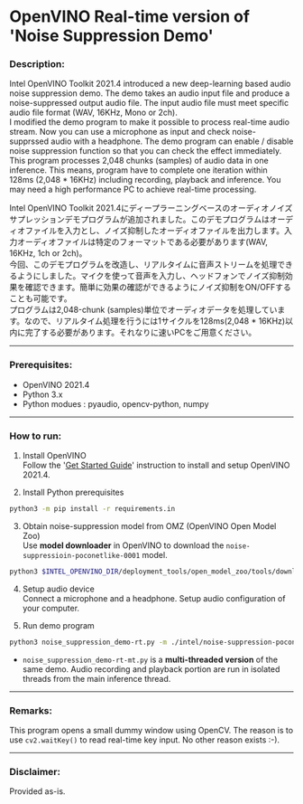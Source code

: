 # OpenVINO Real-time version of 'Noise Suppression Demo'  

### Description:  
Intel OpenVINO Toolkit 2021.4 introduced a new deep-learning based audio noise suppression demo. The demo takes an audio input file and produce a noise-suppressed output audio file. The input audio file must meet specific audio file format (WAV, 16KHz, Mono or 2ch).  
 I modified the demo program to make it possible to process real-time audio stream. Now you can use a microphone as 
input and check noise-supprssed audio with a headphone. The demo program can enable / disable noise suppression function so that you can check the effect immediately.  
This program processes 2,048 chunks (samples) of audio data in one inference. This means, program have to complete one iteration within 128ms (2,048 * 16KHz) including recording, playback and inference. You may need a high performance PC to achieve real-time processing.      
  
Intel OpenVINO Toolkit 2021.4にディープラーニングベースのオーディオノイズサプレッションデモプログラムが追加されました。このデモプログラムはオーディオファイルを入力とし、ノイズ抑制したオーディオファイルを出力します。入力オーディオファイルは特定のフォーマットである必要があります(WAV, 16KHz, 1ch or 2ch)。  
今回、このデモプログラムを改造し、リアルタイムに音声ストリームを処理できるようにしました。マイクを使って音声を入力し、ヘッドフォンでノイズ抑制効果を確認できます。簡単に効果の確認ができるようにノイズ抑制をON/OFFすることも可能です。  
プログラムは2,048-chunk (samples)単位でオーディオデータを処理しています。なので、リアルタイム処理を行うには1サイクルを128ms(2,048 * 16KHz)以内に完了する必要があります。それなりに速いPCをご用意ください。  

---
### Prerequisites:  
- OpenVINO 2021.4    
- Python 3.x  
- Python modues : pyaudio, opencv-python, numpy  

---
### How to run:

1. Install OpenVINO  
 Follow the '[Get Started Guide](https://docs.openvinotoolkit.org/latest/index.html)' instruction to install and setup OpenVINO 2021.4.

2. Install Python prerequisites  
```sh
python3 -m pip install -r requirements.in
```

3. Obtain noise-suppression model from OMZ (OpenVINO Open Model Zoo)  
 Use **model downloader** in OpenVINO to download the `noise-suppressioin-poconetlike-0001` model.  
 ```sh
 python3 $INTEL_OPENVINO_DIR/deployment_tools/open_model_zoo/tools/downloader/downloader.py --name noise-suppression-poconetlike-0001
 ```

4. Setup audio device  
 Connect a microphone and a headphone. Setup audio configuration of your computer.  

5. Run demo program  
```sh
python3 noise_suppression_demo-rt.py -m ./intel/noise-suppression-poconetlike-0001/FP16/noise-suppression-poconetlike-0001.xml -d CPU
```  
* `noise_suppression_demo-rt-mt.py` is a **multi-threaded version** of the same demo. Audio recording and playback portion are run in isolated threads from the main inference thread.    

---
### Remarks:   
This program opens a small dummy window using OpenCV. The reason is to use `cv2.waitKey()` to read real-time key input. No other reason exists :-).   

---

### Disclaimer:  
Provided as-is.  

